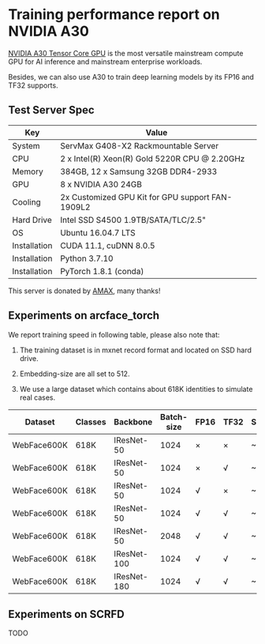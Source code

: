 # Training performance report on NVIDIA A30

[NVIDIA A30 Tensor Core GPU](https://www.nvidia.com/en-us/data-center/products/a30-gpu/) is the most versatile mainstream
compute GPU for AI inference and mainstream enterprise
workloads. 

Besides, we can also use A30 to train deep learning models by its FP16 and TF32 supports.



## Test Server Spec

| Key          | Value                                            |
| ------------ | ------------------------------------------------ |
| System       | ServMax G408-X2 Rackmountable Server             |
| CPU          | 2 x Intel(R) Xeon(R) Gold 5220R CPU @ 2.20GHz    |
| Memory       | 384GB, 12 x Samsung 32GB DDR4-2933               |
| GPU          | 8 x NVIDIA A30 24GB                              |
| Cooling      | 2x Customized GPU Kit for GPU support FAN-1909L2 |
| Hard Drive   | Intel SSD S4500 1.9TB/SATA/TLC/2.5"              |
| OS           | Ubuntu 16.04.7 LTS                               |
| Installation | CUDA 11.1, cuDNN 8.0.5                           |
| Installation | Python 3.7.10                                    |
| Installation | PyTorch 1.8.1 (conda)                            |

This server is donated by [AMAX](https://www.amax.com/), many thanks!



## Experiments on arcface_torch

We report training speed in following table, please also note that:

1. The training dataset is in mxnet record format and located on SSD hard drive.

2. Embedding-size are all set to 512.

3. We use a large dataset which contains about 618K identities to simulate real cases.

| Dataset     | Classes | Backbone    | Batch-size | FP16 | TF32 | Samples/sec |
| ----------- | ------- | ----------- | ---------- | ---- | ---- | ----------- |
| WebFace600K | 618K    | IResNet-50  | 1024       | ×    | ×    | ~2110       |
| WebFace600K | 618K    | IResNet-50  | 1024       | ×    | √    | ~2250       |
| WebFace600K | 618K    | IResNet-50  | 1024       | √    | ×    | ~2520       |
| WebFace600K | 618K    | IResNet-50  | 1024       | √    | √    | ~2640       |
| WebFace600K | 618K    | IResNet-50  | 2048       | √    | √    | ~2910       |
| WebFace600K | 618K    | IResNet-100 | 1024       | √    | √    | ~1680       |
| WebFace600K | 618K    | IResNet-180 | 1024       | √    | √    | ~1030       |





## Experiments on SCRFD



TODO